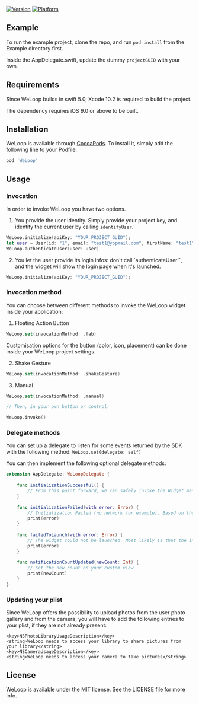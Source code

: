 [![Version](https://img.shields.io/cocoapods/v/WeLoop.svg?style=flat)](https://cocoapods.org/pods/WeLoop)
[![Platform](https://img.shields.io/cocoapods/p/WeLoop.svg?style=flat)](https://cocoapods.org/pods/WeLoop)


## Example

To run the example project, clone the repo, and run `pod install` from the Example directory first.

Inside the AppDelegate.swift, update the dummy `projectGUID` with your own.

## Requirements

Since WeLoop builds in swift 5.0, Xcode 10.2 is required to build the project.

The dependency requires iOS 9.0 or above to be built.

## Installation

WeLoop is available through [CocoaPods](https://cocoapods.org). To install
it, simply add the following line to your Podfile:

```ruby
pod 'WeLoop'
```

## Usage

### Invocation

In order to invoke WeLoop you have two options. 

1. You provide the user identity. Simply provide your project key, and identity the current user by calling `identifyUser`.

```swift
WeLoop.initialize(apiKey: "YOUR_PROJECT_GUID");
let user = User(id: "1", email: "test1@yopmail.com", firstName: "test1", lastName: "test2")
WeLoop.authenticateUser(user: user)
```

2. You let the user provide its login infos: don't call `authenticateUser``, and the widget will show the login page when it's launched.

```swift
WeLoop.initialize(apiKey: "YOUR_PROJECT_GUID");
```


### Invocation method

You can choose between different methods to invoke the WeLoop widget inside your application:

1. Floating Action Button

```swift
WeLoop.set(invocationMethod: .fab)
```

Customisation options for the button (color, icon, placement) can be done inside your WeLoop project settings.

2. Shake Gesture

```swift
WeLoop.set(invocationMethod: .shakeGesture)
```

3. Manual

```swift
WeLoop.set(invocationMethod: .manual)

// Then, in your own button or control:

WeLoop.invoke()

```

### Delegate methods

You can set up a delegate to listen for some events returned by the SDK with the following method: `WeLoop.set(delegate: self)`

You can then implement the following optional delegate methods:

````swift
extension AppDelegate: WeLoopDelegate {
    
    func initializationSuccessful() {
        // From this point forward, we can safely invoke the Widget manually
    }
    
    func initializationFailed(with error: Error) {
        // Initialization Failed (no network for example). Based on the error you'll have to retry the initialization later.
        print(error)
    }
    
    func failedToLaunch(with error: Error) {
        // The widget could not be launched. Most likely is that the initialization process failed, or the user is missing in autoAuthentication
        print(error)
    }
    
    func notificationCountUpdated(newCount: Int) {
        // Set the new count on your custom view
        print(newCount)
    }
}
````



### Updating your plist

Since WeLoop offers the possibility to upload photos from the user photo gallery and from the camera, you will have to add the following entries to your plist, if they are not already present:

```plist
<key>NSPhotoLibraryUsageDescription</key>
<string>WeLoop needs to access your library to share pictures from your library</string>
<key>NSCameraUsageDescription</key>
<string>WeLoop needs to access your camera to take pictures</string>
```

## License

WeLoop is available under the MIT license. See the LICENSE file for more info.
